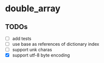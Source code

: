 # double_array

## TODOs
- [ ] add tests
- [ ] use base as references of dictionary index
- [ ] support unk charas
- [x] support utf-8 byte encoding
